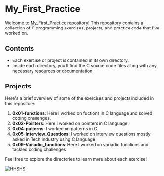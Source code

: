 # My_First_Practice

Welcome to My_First_Practice repository! This repository contains a collection of C programming exercises, projects, and practice code that I've worked on.

## Contents

- Each exercise or project is contained in its own directory.
- Inside each directory, you'll find the C source code files along with any necessary resources or documentation.

## Projects

Here's a brief overview of some of the exercises and projects included in this repository:

1. **0x01-functions**: Here l worked on fuctions in C language and solved coding challenges.
2. **0x02-Pointers**: Here l worked on pointers in C language.
3. **0x04-patterns**: l worked on patterns in C.
4. **0x05-Interview_Questions**: l worked on interview questions mostly asked in Tech industry using C language
5. **0x09-Variadic_functions**: Here l worked on variadic functions and tackled coding challenges

Feel free to explore the directories to learn more about each exercise!

![HHSHS](https://happycoding.io/tutorials/html/images/rainbow-logo-2.png)
